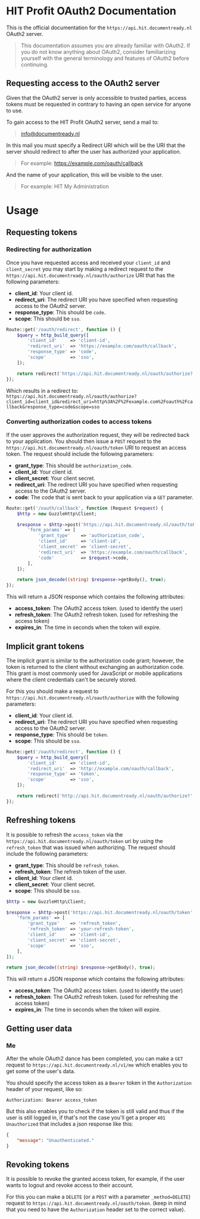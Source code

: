 # HIT Profit OAuth2 Documentation
This is the official documentation for the `https://api.hit.documentready.nl` OAuth2 server.
> This documentation assumes you are already familiar with OAuth2. 
> If you do not know anything about OAuth2, 
> consider familiarizing yourself with the general terminology and features of OAuth2 before continuing.

## Requesting access to the OAuth2 server
Given that the OAuth2 server is only accessible to trusted parties, access tokens must be requested in contrary to having an open service for anyone to use.

To gain access to the HIT Profit OAuth2 server, send a mail to:
> info@documentready.nl

In this mail you must specify a Redirect URI which will be the URI that the server should redirect to after the user has authorized your application.
> For example: https://example.com/oauth/callback

And the name of your application, this will be visible to the user.
> For example: HIT My Administration

# Usage
## Requesting tokens
### Redirecting for authorization
Once you have requested access and received your `client_id` and `client_secret` you may start by making a redirect request
to the `https://api.hit.documentready.nl/oauth/authorize` URI that has the following parameters:

- **client_id**: Your client id.
- **redirect_uri**: The redirect URI you have specified when requesting access to the OAuth2 server.
- **response_type**: This should be `code`.
- **scope**: This should be `sso`.

```php
Route::get('/oauth/redirect', function () {
    $query = http_build_query([
        'client_id'     => 'client-id',
        'redirect_uri'  => 'https://example.com/oauth/callback',
        'response_type' => 'code',
        'scope'         => 'sso',
    ]);

    return redirect('https://api.hit.documentready.nl/oauth/authorize?'.$query);
});
```

Which results in a redirect to: `https://api.hit.documentready.nl/oauth/authorize?client_id=client_id&redirect_uri=http%3A%2F%2Fexample.com%2Foauth%2Fcallback&response_type=code&scope=sso`

### Converting authorization codes to access tokens
If the user approves the authorization request, they will be redirected back to your application.
You should then issue a `POST` request to the `https://api.hit.documentready.nl/oauth/token` URI to request an access token.
The request should include the following parameters:

- **grant_type**: This should be `authorization_code`.
- **client_id**: Your client id.
- **client_secret**: Your client secret.
- **redirect_uri**: The redirect URI you have specified when requesting access to the OAuth2 server.
- **code**: The code that is sent back to your application via a `GET` parameter.

```php
Route::get('/oauth/callback', function (Request $request) {
    $http = new GuzzleHttp\Client;

    $response = $http->post('https://api.hit.documentready.nl/oauth/token', [
        'form_params' => [
            'grant_type'    => 'authorization_code',
            'client_id'     => 'client-id',
            'client_secret' => 'client-secret',
            'redirect_uri'  => 'https://example.com/oauth/callback',
            'code'          => $request->code,
        ],
    ]);

    return json_decode((string) $response->getBody(), true);
});
```

This will return a JSON response which contains the following attributes:

- **access_token**: The OAuth2 access token. (used to identify the user)
- **refresh_token**: The OAuth2 refresh token. (used for refreshing the access token)
- **expires_in**: The time in seconds when the token will expire.

## Implicit grant tokens
The implicit grant is similar to the authorization code grant; however, the token is returned to the client without exchanging an authorization code. 
This grant is most commonly used for JavaScript or mobile applications where the client credentials can't be securely stored. 

For this you should make a request to `https://api.hit.documentready.nl/oauth/authorize` with the following parameters:

- **client_id**: Your client id.
- **redirect_uri**: The redirect URI you have specified when requesting access to the OAuth2 server.
- **response_type**: This should be `token`.
- **scope**: This should be `sso`.

```php
Route::get('/oauth/redirect', function () {
    $query = http_build_query([
        'client_id'     => 'client-id',
        'redirect_uri'  => 'http://example.com/oauth/callback',
        'response_type' => 'token',
        'scope'         => 'sso',
    ]);

    return redirect('http://api.hit.documentready.nl/oauth/authorize?'.$query);
});
```

## Refreshing tokens
It is possible to refresh the `access_token` via the `https://api.hit.documentready.nl/oauth/token` uri by using the `refresh_token` that was issued when authorizing.
The request should include the following parameters:

- **grant_type**: This should be `refresh_token`.
- **refresh_token**: The refresh token of the user.
- **client_id**: Your client id.
- **client_secret**: Your client secret.
- **scope**: This should be `sso`.

```php
$http = new GuzzleHttp\Client;

$response = $http->post('https://api.hit.documentready.nl/oauth/token', [
    'form_params' => [
        'grant_type'    => 'refresh_token',
        'refresh_token' => 'your-refresh-token',
        'client_id'     => 'client-id',
        'client_secret' => 'client-secret',
        'scope'         => 'sso',
    ],
]);

return json_decode((string) $response->getBody(), true);
```

This will return a JSON response which contains the following attributes:

- **access_token**: The OAuth2 access token. (used to identify the user)
- **refresh_token**: The OAuth2 refresh token. (used for refreshing the access token)
- **expires_in**: The time in seconds when the token will expire.

## Getting user data
### Me
After the whole OAuth2 dance has been completed, you can make a `GET` request to `https://api.hit.documentready.nl/v1/me` which enables you to get some of the user's data.

You should specify the access token as a `Bearer` token in the `Authorization` header of your request, like so:
```text
Authorization: Bearer access_token
```

But this also enables you to check if the token is still valid and thus if the user is still logged in, if that's not the case you'll get a proper `401 Unauthorized` that includes a json response like this:

```json
{
    "message": "Unauthenticated."
}
```

## Revoking tokens
It is possible to revoke the granted access token, for example, if the user wants to logout and revoke access to their account.

For this you can make a `DELETE` (or a `POST` with a parameter `_method=DELETE`) request to `https://api.hit.documentready.nl/oauth/token`. (keep in mind that you need to have the `Authorization` header set to the correct value).

